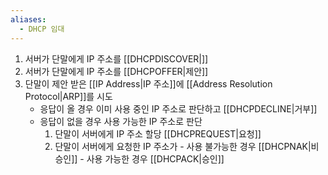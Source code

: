 ```yaml
---
aliases:
  - DHCP 임대
---
```

1. 서버가 단말에게 IP 주소를 [[DHCPDISCOVER|]]
2. 서버가 단말에게 IP 주소를 [[DHCPOFFER|제안]]
3. 단말이 제안 받은 [[IP Address|IP 주소]]에 [[Address Resolution Protocol|ARP]]를 시도
	- 응답이 올 경우 이미 사용 중인 IP 주소로 판단하고 [[DHCPDECLINE|거부]]
	- 응답이 없을 경우 사용 가능한 IP 주소로 판단
		1. 단말이 서버에게 IP 주소 할당 [[DHCPREQUEST|요청]]
		2. 단말이 서버에게 요청한 IP 주소가 
			   - 사용 불가능한 경우 [[DHCPNAK|비승인]]
			   - 사용 가능한 경우 [[DHCPACK|승인]]

